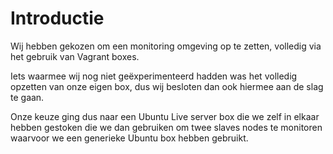 # Introductie

Wij hebben gekozen om een monitoring omgeving op te zetten, volledig via het gebruik van Vagrant boxes.

Iets waarmee wij nog niet geëxperimenteerd hadden was het volledig opzetten van onze eigen box, dus wij besloten dan ook hiermee aan de slag te gaan.

Onze keuze ging dus naar een Ubuntu Live server box die we zelf in elkaar hebben gestoken die we dan gebruiken om twee slaves nodes te monitoren waarvoor we een generieke Ubuntu box hebben gebruikt.